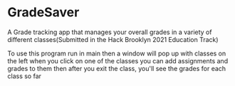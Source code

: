 # GradeSaver
A Grade tracking app that manages your overall grades in a variety of different classes(Submitted in the Hack Brooklyn 2021 Education Track)


To use this program run in main
then a window will pop up with classes on the left
when you click on one of the classes you can add assignments and grades to them
then after you exit the class, you'll see the grades for each class so far
